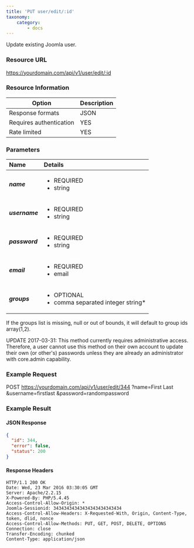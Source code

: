 ```yaml
---
title: 'PUT user/edit/:id'
taxonomy:
    category:
        - docs
---
```


Update existing Joomla user.

### Resource URL
https://yourdomain.com/api/v1/user/edit/:id

### Resource Information

| Option | Description |
| ------ | ----------- |
| Response formats   | JSON |
| Requires authentication | YES |
| Rate limited    | YES |

### Parameters

| Name | Details |
|  :-----          |  :-----          |
| ***name***   | <ul><li>REQUIRED</li><li>string</li></ul> |
| ***username*** | <ul><li>REQUIRED</li><li>string</li></ul> |
| ***password***   | <ul><li>REQUIRED</li><li>string</li></ul> |
| ***email***   | <ul><li>REQUIRED</li><li>email</li></ul> |
| ***groups***   | <ul><li>OPTIONAL</li><li>comma separated integer string*</li></ul> |

If the groups list is missing, null or out of bounds, it will default to group ids array(1,2).

UPDATE 2017-03-31: This method currently requires administrative access. Therefore, a user cannot use this method on their own account to update their own (or other's) passwords unless they are already an administrator with core.admin capability.

### Example Request

POST
https://yourdomain.com/api/v1/user/edit/344
?name=First Last
&username=firstlast
&password=randompassword

### Example Result

#### JSON Response

```json
{
  "id": 344,
  "error": false,
  "status": 200
}
```

#### Response Headers
```
HTTP/1.1 200 OK
Date: Wed, 23 Mar 2016 03:30:05 GMT
Server: Apache/2.2.15
X-Powered-By: PHP/5.4.45
Access-Control-Allow-Origin: *
Joomla-Sessionid: 34343434343434343434343434
Access-Control-Allow-Headers: X-Requested-With, Origin, Content-Type, token, dlid, nonce
Access-Control-Allow-Methods: PUT, GET, POST, DELETE, OPTIONS
Connection: close
Transfer-Encoding: chunked
Content-Type: application/json
```